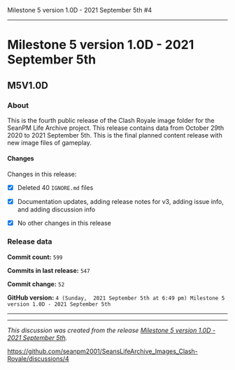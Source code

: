Milestone 5 version 1.0D - 2021 September 5th #4


***

# Milestone 5 version 1.0D - 2021 September 5th

## M5V1.0D

### About

This is the fourth public release of the  Clash Royale image folder for the SeanPM Life Archive project. This release contains data from October 29th 2020 to 2021 September 5th. This is the final planned content release with new image files of gameplay.

#### Changes
 
<!--
- [x]  Added images for 2021 January to 2021 September

- [x] Updated documentation and archived old files

- [x] Added the final notice

- [x] Archived discussion and release data

- [x] Added support for the `.github` directory

- [x] Added Git config files (`.editorconfig` `.gitattributes` `.gitignore`)

- [x] Added X-Text files (`AUTHORS` `COPYING` `CREDITS` `INSTALL`)

- [x] Added a makefile

- [ ] No other content included in this release

!-->
Changes in this release:

- [x] Deleted 40 `IGNORE.md` files

- [x] Documentation updates, adding release notes for v3, adding issue info, and adding discussion info

- [x] No other changes in this release

### Release data

**Commit count:** `599`

**Commits in last release:** `547`

**Commit change:** `52`

**GitHub version:** `4 (Sunday,  2021 September 5th at 6:49 pm) Milestone 5 version 1.0D - 2021 September 5th`

***


<hr /><em>This discussion was created from the release <a href='https://github.com/seanpm2001/SeansLifeArchive_Images_Clash-Royale/releases/tag/M5V1.0D'>Milestone 5 version 1.0D - 2021 September 5th</a>.</em>

https://github.com/seanpm2001/SeansLifeArchive_Images_Clash-Royale/discussions/4

